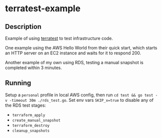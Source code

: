 # terratest-example

## Description

Example of using [terratest](https://terratest.gruntwork.io/) to test
infrastructure code.

One example using the AWS Hello World from their quick start, which starts an
HTTP server on an EC2 instance and waits for it to respond 200.

Another example of my own using RDS, testing a manual snapshot is completed
within 3 minutes.

## Running

Setup a `personal` profile in local AWS config, then run `cd test && go test -v
-timeout 30m ./rds_test.go`. Set env vars `SKIP_x=true` to disable any of the
RDS test stages:

- `terraform_apply`
- `create_manual_snapshot`
- `terraform_destroy`
- `cleanup_snapshots`
